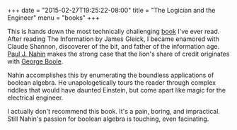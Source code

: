 +++
date = "2015-02-27T19:25:22-08:00"
title = "The Logician and the Engineer"
menu = "books"
+++

This is hands down the most technically challenging [book](http://www.amazon.com/The-Logician-Engineer-Shannon-Information/dp/0691151008) I've ever read.  After reading The Information by James Gleick, I became enamored with Claude Shannon, discoverer of the bit, and father of the information age.  [Paul J. Nahin](https://en.wikipedia.org/wiki/Paul_J._Nahin) makes the strong case that the lion's share of credit originates with [George Boole](https://en.wikipedia.org/wiki/George_Boole).

Nahin accomplishes this by enumerating the boundless applications of boolean algebra.  He unapologetically tours the reader through complex riddles that would have daunted Einstein, but come apart like magic for the electrical engineer.

I actually don't recommend this book.  It's a pain, boring, and impractical.  Still Nahin's passion for boolean algebra is touching, even facinating.